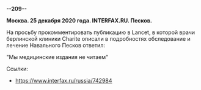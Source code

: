 **--209--**

**Москва. 25 декабря 2020 года. INTERFAX.RU. Песков.**
 
На просьбу прокомментировать публикацию в Lancet, в которой врачи берлинской клиники Charite описали в подробностях обследование и лечение Навального Песков ответил:

"Мы медицинские издания не читаем"

Ссылки:
- https://www.interfax.ru/russia/742984
